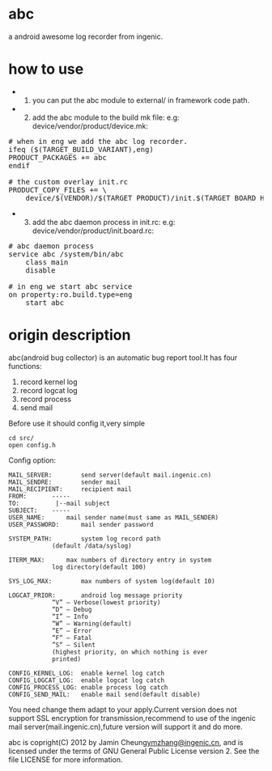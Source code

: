 # abc
a android awesome log recorder from ingenic.


# how to use
* 1. you can put the abc module to external/ in framework code path.

* 2. add the abc module to the build mk file:
  e.g: device/vendor/product/device.mk:  

<pre>
# when in eng we add the abc log recorder.
ifeq ($(TARGET_BUILD_VARIANT),eng)
PRODUCT_PACKAGES += abc 
endif

# the custom overlay init.rc
PRODUCT_COPY_FILES += \
    device/$(VENDOR)/$(TARGET_PRODUCT)/init.$(TARGET_BOARD_HARDWARE).rc:root/init.$(TARGET_BOARD_HARDWARE).rc \
</pre>

* 3. add the abc daemon process in init.rc:
  e.g: device/vendor/product/init.board.rc:

<pre>
# abc daemon process
service abc /system/bin/abc
    class main
    disable

# in eng we start abc service
on property:ro.build.type=eng
    start abc 
</pre>


# origin description

abc(android bug collector) is an automatic bug report tool.It has four functions:

1. record kernel log
2. record logcat log
3. record process 
4. send mail

Before use it should config it,very simple

	cd src/
	open config.h

Config option:
	
	MAIL_SERVER:		send server(default mail.ingenic.cn)
	MAIL_SENDRE:		sender mail
	MAIL_RECIPIENT:		recipient mail
	FROM:		-----
	TO:		     |--mail subject
	SUBJECT:	-----
	USER_NAME:		mail sender name(must same as MAIL_SENDER)
	USER_PASSWORD:		mail sender password

	SYSTEM_PATH:		system log record path
				(default /data/syslog)

	ITERM_MAX:		max numbers of directory entry in system
				log directory(default 100)

	SYS_LOG_MAX:		max numbers of system log(default 10) 

	LOGCAT_PRIOR:		android log message priority
				“V”	— Verbose(lowest priority) 
				“D”	— Debug 
				“I”	— Info 
				“W”	— Warning(default)
 				“E”	— Error 
				“F“	— Fatal 
				”S“	— Silent
				(highest priority, on which nothing is ever
				printed)
	
	CONFIG_KERNEL_LOG:	enable kernel log catch
	CONFIG_LOGCAT_LOG:	enable logcat log catch
	CONFIG_PROCESS_LOG:	enable process log catch
	CONFIG_SEND_MAIL:	enable mail send(default disable)

You need change them adapt to your apply.Current version does not support
SSL encryption for transmission,recommend to use of the ingenic mail 
server(mail.ingenic.cn),future version will support it and do more.

abc is copright(C) 2012 by Jamin Cheung<ymzhang@ingenic.cn>, and is licensed
under the terms of GNU General Public License version 2.
See the file LICENSE for more information.

